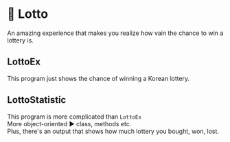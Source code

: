# 🎰 Lotto

An amazing experience that makes you realize how vain the chance to win a lottery is.

## LottoEx

This program just shows the chance of winning a Korean lottery.

## LottoStatistic

This program is more complicated than `LottoEx`  
More object-oriented ▶ class, methods etc.  
Plus, there's an output that shows how much lottery you bought, won, lost.
